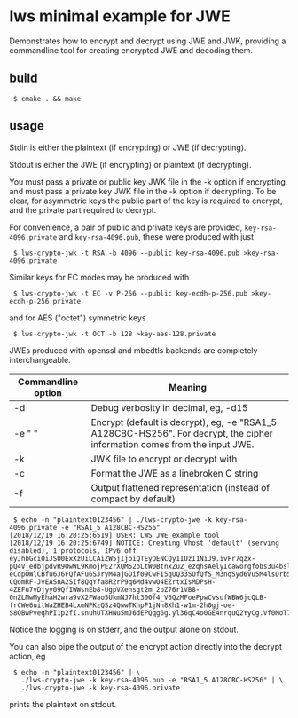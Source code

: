 # lws minimal example for JWE

Demonstrates how to encrypt and decrypt using JWE and JWK, providing a
commandline tool for creating encrypted JWE and decoding them.

## build

```
 $ cmake . && make
```

## usage

Stdin is either the plaintext (if encrypting) or JWE (if decrypting).

Stdout is either the JWE (if encrypting) or plaintext (if decrypting).

You must pass a private or public key JWK file in the -k option if encrypting,
and must pass a private key JWK file in the -k option if decrypting.  To be
clear, for asymmetric keys the public part of the key is required to encrypt,
and the private part required to decrypt.

For convenience, a pair of public and private keys are provided,
`key-rsa-4096.private` and `key-rsa-4096.pub`, these were produced with just

```
 $ lws-crypto-jwk -t RSA -b 4096 --public key-rsa-4096.pub >key-rsa-4096.private
```

Similar keys for EC modes may be produced with

```
 $ lws-crypto-jwk -t EC -v P-256 --public key-ecdh-p-256.pub >key-ecdh-p-256.private
```

and for AES ("octet") symmetric keys

```
 $ lws-crypto-jwk -t OCT -b 128 >key-aes-128.private
```

JWEs produced with openssl and mbedtls backends are completely interchangeable.

Commandline option|Meaning
---|---
-d <loglevel>|Debug verbosity in decimal, eg, -d15
-e "<cek cipher alg> <payload enc alg>"|Encrypt (default is decrypt), eg, -e "RSA1_5 A128CBC-HS256".  For decrypt, the cipher information comes from the input JWE.
-k <jwk file>|JWK file to encrypt or decrypt with
-c|Format the JWE as a linebroken C string
-f|Output flattened representation (instead of compact by default)

```
 $ echo -n "plaintext0123456" | ./lws-crypto-jwe -k key-rsa-4096.private -e "RSA1_5 A128CBC-HS256"
[2018/12/19 16:20:25:6519] USER: LWS JWE example tool
[2018/12/19 16:20:25:6749] NOTICE: Creating Vhost 'default' (serving disabled), 1 protocols, IPv6 off
eyJhbGciOiJSU0ExXzUiLCAiZW5jIjoiQTEyOENCQy1IUzI1NiJ9.ivFr7qzx-pQ4V_edbjpdvR9OwWL9KmojPE2rXQM52oLtW0BtnxZu2_ezqhsAelyIcaworgfobs3u4bslXHMFbeJJjPb5xD0fBDe64OYXZH1NpUGTMJh9Ka4CrJ2B3xhxe7EByGAuGqmluqE0Yezj7rhSw7vlr5JAwuOJ8FaGa8aZ8ldki5G5h_S2Furlbjdcw3Rrxk7mCoMHcLoqzfZtggMPwGAMFogCqcwUo7oSLbBeGaa6hpMbfSysugseWdr8TzObQKPM52k6iVAlGwRaOg_qdLMgZiYRhHA6nFKTQd7XBbNY6qAS8sPuj7Zz344tF3RSfJ0zX_telG71sOtVv5fMpeDU-eCdpOWlCBfu6J6FQfAFu6SJryM4ajGOif09CwFI5qUQ33SOfQfS_M3nqSyd6Vu5M4lsDrb5wK7_XX5gqUwvI9wicf_8WWR-CQomRF-JvEASnA2SIf8QqYfa8R2rP9q6Md4vwO4EZrtxIsMDPsH-4ZEFu7vDjyy09QfIWWsnEb8-UgpVXensgt2m_2bZ76r1VB8-0nZLMwMyEhaH2wra9vX2FWao5UkmNJ7ht300f4_V6QzMFoePpwCvsufWBW6jcQLB-frCWe6uitWaZHEB4LxmNPKzQSz4QwwTKhpF1jNn8Xh1-w1m-2h0gj-oe-S8QBwPveqhPI1p2fI.snuhUTXHNu5mJ6dEPQqg6g.yl36qC4o0GE4nrquQ2YyCg.Vf0MoT7_kUrZdCNWXhq1DQ
```

Notice the logging is on stderr, and the output alone on stdout.

You can also pipe the output of the encrypt action directly into the decrypt
action, eg

```
 $ echo -n "plaintext0123456" | \
   ./lws-crypto-jwe -k key-rsa-4096.pub -e "RSA1_5 A128CBC-HS256" | \
   ./lws-crypto-jwe -k key-rsa-4096.private
```

prints the plaintext on stdout.
